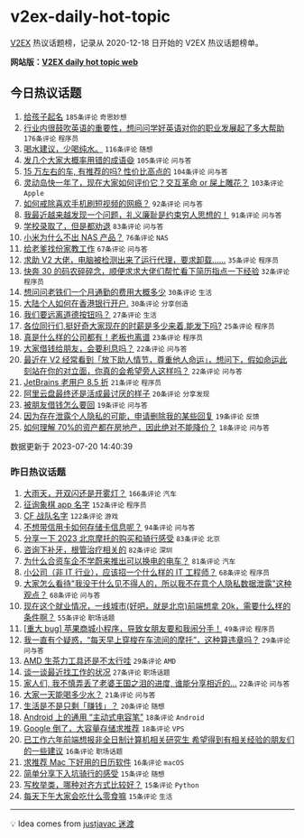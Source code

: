 # v2ex-daily-hot-topic

[V2EX](https://www.v2ex.com/) 热议话题榜，记录从 2020-12-18 日开始的 V2EX 热议话题榜单。

**网站版：[V2EX daily hot topic web](https://boojack.github.io/v2ex-daily-hot-topic-web/)**

## 今日热议话题

<!-- TODAY BEGIN -->

1. [给孩子起名](https://www.v2ex.com/t/958173) `185条评论` `奇思妙想`
1. [行业内很鼓吹英语的重要性，想问问学好英语对你的职业发展起了多大帮助](https://www.v2ex.com/t/958207) `176条评论` `程序员`
1. [喝水建议，少喝纯水。](https://www.v2ex.com/t/958168) `116条评论` `随想`
1. [发几个大家大概率用错的成语😄](https://www.v2ex.com/t/958300) `105条评论` `问与答`
1. [15 万左右的车, 有推荐的吗? 性价比高点的](https://www.v2ex.com/t/958192) `104条评论` `问与答`
1. [灵动岛快一年了，现在大家如何评价它？交互革命 or 屎上雕花？](https://www.v2ex.com/t/958208) `103条评论` `Apple`
1. [如何戒除喜欢手机刷短视频的网瘾？](https://www.v2ex.com/t/958161) `92条评论` `问与答`
1. [我最近越来越发现一个问题，礼义廉耻是约束穷人思想的！](https://www.v2ex.com/t/958251) `91条评论` `问与答`
1. [学校录取了，但是都劝退](https://www.v2ex.com/t/958242) `83条评论` `问与答`
1. [小米为什么不出 NAS 产品？](https://www.v2ex.com/t/958281) `76条评论` `NAS`
1. [给老爹找份家教工作](https://www.v2ex.com/t/958188) `67条评论` `问与答`
1. [求助 V2 大佬，电脑被检测出来了运行代理，要求卸载......](https://www.v2ex.com/t/958314) `35条评论` `程序员`
1. [快奔 30 的码农碎碎念，顺便求求大佬们帮忙看下简历指点一下经验](https://www.v2ex.com/t/958346) `32条评论` `程序员`
1. [想问问老铁们一个月通勤的费用大概多少](https://www.v2ex.com/t/958311) `30条评论` `生活`
1. [大陆个人如何在香港银行开户.](https://www.v2ex.com/t/958258) `30条评论` `分享创造`
1. [我们要远离道德按钮吗？](https://www.v2ex.com/t/958203) `27条评论` `生活`
1. [各位同行们,挺好奇大家现在的时薪是多少来着,能发下吗?](https://www.v2ex.com/t/958305) `25条评论` `程序员`
1. [真是什么样的公司都有！老板也离谱](https://www.v2ex.com/t/958232) `23条评论` `程序员`
1. [大家借钱给朋友，会要利息吗？](https://www.v2ex.com/t/958266) `22条评论` `问与答`
1. [最近在 V2 经常看到「放下助人情节，尊重他人命运」，想问下，假如命运此刻站在你的对立面，你真的会希望旁人这样吗？](https://www.v2ex.com/t/958260) `22条评论` `问与答`
1. [JetBrains 老用户 8.5 折](https://www.v2ex.com/t/958348) `21条评论` `程序员`
1. [阿里云盘最终还是活成最讨厌的样子](https://www.v2ex.com/t/958303) `20条评论` `分享发现`
1. [被朋友借钱怎么要回](https://www.v2ex.com/t/958211) `19条评论` `问与答`
1. [因为存在泄露个人隐私的可能，申请删除我的某些回复](https://www.v2ex.com/t/958164) `19条评论` `反馈`
1. [如何理解 70%的资产都在房地产，因此绝对不能降价？](https://www.v2ex.com/t/958244) `18条评论` `问与答`

数据更新于 2023-07-20 14:40:39

<!-- TODAY END -->

### 昨日热议话题

<!-- YESTERDAY BEGIN -->

1. [大雨天，开双闪还是开雾灯？](https://www.v2ex.com/t/957913) `166条评论` `汽车`
1. [征询象棋 app 名字](https://www.v2ex.com/t/957995) `152条评论` `程序员`
1. [CF 战队名字](https://www.v2ex.com/t/957930) `122条评论` `游戏`
1. [不想带信用卡如何存储卡信息呢？](https://www.v2ex.com/t/957908) `94条评论` `问与答`
1. [分享一下 2023 北京摩托的购买和骑行感受](https://www.v2ex.com/t/957867) `83条评论` `北京`
1. [咨询下补牙，根管治疗相关的](https://www.v2ex.com/t/957858) `82条评论` `深圳`
1. [为什么合资车企不学蔚来推出可以换电的电车？](https://www.v2ex.com/t/957956) `81条评论` `汽车`
1. [小公司（非 IT 行业），应该招一个什么样的 IT 工程师？](https://www.v2ex.com/t/957969) `68条评论` `程序员`
1. [大家怎么看待"我没干什么见不得人的，所以我不在意个人隐私数据泄露"这种观点？](https://www.v2ex.com/t/958060) `68条评论` `问与答`
1. [现在这个就业情况，一线城市(好吧，就是北京)前端想拿 20k，需要什么样的条件啊？](https://www.v2ex.com/t/957963) `55条评论` `职场话题`
1. [[重大 bug] 苹果商城小程序，导致女朋友要和我闹分手！](https://www.v2ex.com/t/958096) `49条评论` `程序员`
1. [我一直有个疑惑，“每天早上穿梭在车流间的摩托”，这种算违章吗？](https://www.v2ex.com/t/958008) `29条评论` `问与答`
1. [AMD 生茶力工具还是不太行哇](https://www.v2ex.com/t/957892) `29条评论` `AMD`
1. [谈一谈最近找工作的状况](https://www.v2ex.com/t/957884) `27条评论` `职场话题`
1. [家人们, 我不慎弄丢了老婆王国之泪的进度, 谁能分享相近的...](https://www.v2ex.com/t/958052) `22条评论` `问与答`
1. [大家一天能喝多少水？](https://www.v2ex.com/t/958001) `21条评论` `问与答`
1. [生活是不是只剩「赚钱」？](https://www.v2ex.com/t/958055) `20条评论` `随想`
1. [Android 上的通用 “主动式电容笔”](https://www.v2ex.com/t/958093) `18条评论` `Android`
1. [Google 倒了，大容量存储求推荐](https://www.v2ex.com/t/958078) `18条评论` `VPS`
1. [已工作六年前端想报非全日制计算机相关研究生 希望得到有相关经验的朋友们的一些建议](https://www.v2ex.com/t/957993) `16条评论` `职场话题`
1. [求推荐 Mac 下好用的日历软件](https://www.v2ex.com/t/957936) `16条评论` `macOS`
1. [简单分享下入坑骑行的感受](https://www.v2ex.com/t/958024) `15条评论` `随想`
1. [写枚举类，哪种对齐方式比较好？](https://www.v2ex.com/t/957974) `15条评论` `Python`
1. [每天下午大家会吃什么零食嘛](https://www.v2ex.com/t/957885) `15条评论` `生活`

<!-- YESTERDAY END -->

---

💡 Idea comes from [justjavac 迷渡](https://github.com/justjavac/)
